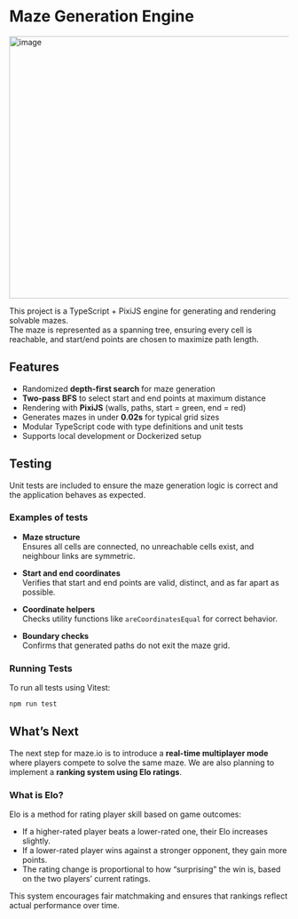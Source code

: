 # Maze Generation Engine
<img width="633" height="472" alt="image" src="https://github.com/user-attachments/assets/b04b6394-3fa2-44c2-9e38-85ecb7a63c29" />

This project is a TypeScript + PixiJS engine for generating and rendering solvable mazes.  
The maze is represented as a spanning tree, ensuring every cell is reachable, and start/end points are chosen to maximize path length.  

## Features
- Randomized **depth-first search** for maze generation  
- **Two-pass BFS** to select start and end points at maximum distance  
- Rendering with **PixiJS** (walls, paths, start = green, end = red)  
- Generates mazes in under **0.02s** for typical grid sizes  
- Modular TypeScript code with type definitions and unit tests  
- Supports local development or Dockerized setup

## Testing

Unit tests are included to ensure the maze generation logic is correct and the application behaves as expected.

### Examples of tests

- **Maze structure**  
  Ensures all cells are connected, no unreachable cells exist, and neighbour links are symmetric.

- **Start and end coordinates**  
  Verifies that start and end points are valid, distinct, and as far apart as possible.

- **Coordinate helpers**  
  Checks utility functions like `areCoordinatesEqual` for correct behavior.

- **Boundary checks**  
  Confirms that generated paths do not exit the maze grid.

### Running Tests

To run all tests using Vitest:

```bash
npm run test
```
## What’s Next

The next step for maze.io is to introduce a **real-time multiplayer mode** where players compete to solve the same maze. We are also planning to implement a **ranking system using Elo ratings**.

### What is Elo?

Elo is a method for rating player skill based on game outcomes:

- If a higher-rated player beats a lower-rated one, their Elo increases slightly.  
- If a lower-rated player wins against a stronger opponent, they gain more points.  
- The rating change is proportional to how “surprising” the win is, based on the two players’ current ratings.

This system encourages fair matchmaking and ensures that rankings reflect actual performance over time.

